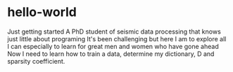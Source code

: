 # hello-world
Just getting started
A PhD student of seismic data processing that knows just little about programing
It's been challenging but here I am to explore all I can especially to learn for great men and women who have gone ahead
Now I need to learn how to train a data, determine my dictionary, D and sparsity coefficient.
